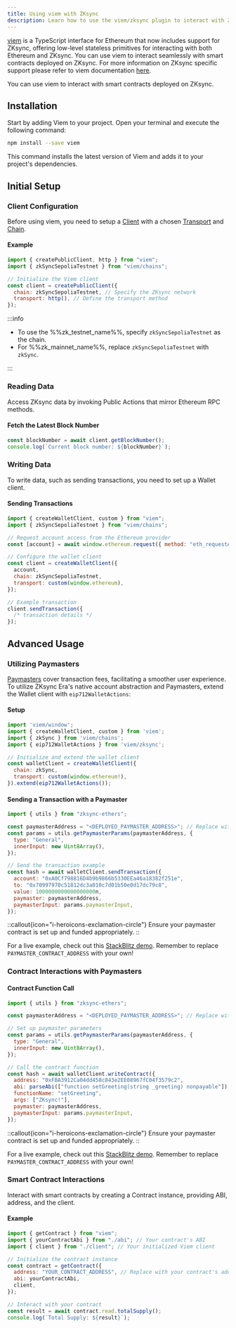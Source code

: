 ```yaml
---
title: Using viem with ZKsync
description: Learn how to use the viem/zksync plugin to interact with ZKsync.
---
```


[viem](https://viem.sh/) is a TypeScript interface for Ethereum that now includes support for ZKsync,
offering low-level stateless primitives for interacting with both Ethereum and ZKsync.
You can use viem to interact seamlessly with smart contracts deployed on ZKsync.
For more information on ZKsync specific support please refer to viem documentation [here](https://viem.sh/docs/chains/zksync).

You can use viem to interact with smart contracts deployed on ZKsync.

## Installation

Start by adding Viem to your project. Open your terminal and execute the following command:

```bash
npm install --save viem
```

This command installs the latest version of Viem and adds it to your project's dependencies.

## Initial Setup

### Client Configuration

Before using viem, you need to setup a [Client](https://viem.sh/docs/clients/intro.html)
with a chosen [Transport](https://viem.sh/docs/clients/intro.html)
and [Chain](https://viem.sh/docs/clients/chains.html).

#### Example

```javascript
import { createPublicClient, http } from "viem";
import { zkSyncSepoliaTestnet } from "viem/chains";

// Initialize the Viem client
const client = createPublicClient({
  chain: zkSyncSepoliaTestnet, // Specify the ZKsync network
  transport: http(), // Define the transport method
});
```

:::info

- To use the %%zk_testnet_name%%, specify `zkSyncSepoliaTestnet` as the chain.
- For %%zk_mainnet_name%%, replace `zkSyncSepoliaTestnet` with `zkSync`.

:::

### Reading Data

Access ZKsync data by invoking Public Actions that mirror Ethereum RPC methods.

#### Fetch the Latest Block Number

```javascript
const blockNumber = await client.getBlockNumber();
console.log(`Current block number: ${blockNumber}`);
```

### Writing Data

To write data, such as sending transactions, you need to set up a Wallet client.

#### Sending Transactions

```javascript
import { createWalletClient, custom } from "viem";
import { zkSyncSepoliaTestnet } from "viem/chains";

// Request account access from the Ethereum provider
const [account] = await window.ethereum.request({ method: "eth_requestAccounts" });

// Configure the wallet client
const client = createWalletClient({
  account,
  chain: zkSyncSepoliaTestnet,
  transport: custom(window.ethereum),
});

// Example transaction
client.sendTransaction({
  /* transaction details */
});
```

## Advanced Usage

### Utilizing Paymasters

[Paymasters](https://docs.zksync.io/build/developer-reference/account-abstraction.html#paymasters)
cover transaction fees, facilitating a smoother user experience.
To utilize ZKsync Era's native account abstraction and Paymasters, extend the Wallet client with `eip712WalletActions`:

#### Setup
<!-- cSpell:disable */ -->
```javascript
import 'viem/window';
import { createWalletClient, custom } from 'viem';
import { zkSync } from 'viem/chains';
import { eip712WalletActions } from 'viem/zksync';

// Initialize and extend the wallet client
const walletClient = createWalletClient({
  chain: zkSync,
  transport: custom(window.ethereum!),
}).extend(eip712WalletActions());
```
<!-- cSpell:enable -->
#### Sending a Transaction with a Paymaster

```javascript
import { utils } from "zksync-ethers";

const paymasterAddress = "<DEPLOYED_PAYMASTER_ADDRESS>"; // Replace with your paymaster address
const params = utils.getPaymasterParams(paymasterAddress, {
  type: "General",
  innerInput: new Uint8Array(),
});

// Send the transaction example
const hash = await walletClient.sendTransaction({
  account: "0xA0Cf798816D4b9b9866b5330EEa46a18382f251e",
  to: "0x70997970c51812dc3a010c7d01b50e0d17dc79c8",
  value: 1000000000000000000n,
  paymaster: paymasterAddress,
  paymasterInput: params.paymasterInput,
});
```

::callout{icon="i-heroicons-exclamation-circle"}
Ensure your paymaster contract is set up and funded appropriately.
::

For a live example, check out this [StackBlitz demo](https://stackblitz.com/edit/github-zfdhx8-ju8urb?file=index.tsx).
Remember to replace `PAYMASTER_CONTRACT_ADDRESS` with your own!

### Contract Interactions with Paymasters

#### Contract Function Call

```javascript
import { utils } from "zksync-ethers";

const paymasterAddress = "<DEPLOYED_PAYMASTER_ADDRESS>"; // Replace with actual address

// Set up paymaster parameters
const params = utils.getPaymasterParams(paymasterAddress, {
  type: "General",
  innerInput: new Uint8Array(),
});

// Call the contract function
const hash = await walletClient.writeContract({
  address: "0xFBA3912Ca04dd458c843e2EE08967fC04f3579c2",
  abi: parseAbi(["function setGreeting(string _greeting) nonpayable"]),
  functionName: "setGreeting",
  args: ["ZKsync!"],
  paymaster: paymasterAddress,
  paymasterInput: params.paymasterInput,
});
```

::callout{icon="i-heroicons-exclamation-circle"}
Ensure your paymaster contract is set up and funded appropriately.
::

For a live example, check out this [StackBlitz demo](https://stackblitz.com/edit/github-aa4rfx?file=index.tsx).
Remember to replace `PAYMASTER_CONTRACT_ADDRESS` with your own!

### Smart Contract Interactions

Interact with smart contracts by creating a Contract instance, providing ABI, address, and the client.

#### Example

```javascript
import { getContract } from "viem";
import { yourContractAbi } from "./abi"; // Your contract's ABI
import { client } from "./client"; // Your initialized Viem client

// Initialize the contract instance
const contract = getContract({
  address: "YOUR_CONTRACT_ADDRESS", // Replace with your contract's address
  abi: yourContractAbi,
  client,
});

// Interact with your contract
const result = await contract.read.totalSupply();
console.log(`Total Supply: ${result}`);
```
